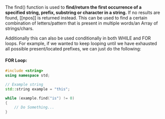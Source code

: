 The find() function is used to **find/return the first occurrence of a specified string, prefix, substring or character in a string.** If no results are found, [[npos]] is returned instead. This can be used to find a certain combination of letters/pattern that is present in multiple words/an Array of strings/chars.

Additionally this can also be used conditionally in both WHILE and FOR loops. For example, if we wanted to keep looping until we have exhausted all possible present/located prefixes, we can just do the following:

#### FOR Loop:

```cpp
#include <string>
using namespace std;

// Example string
std::string example = "this";

while (example.find("is") != 0)
{
	// Do Something...
}
```